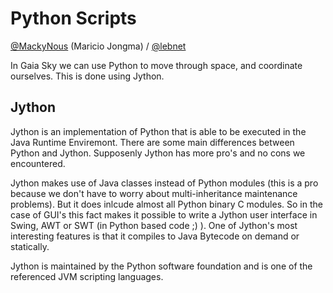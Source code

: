 # Python Scripts
[@MackyNous](https://github.com/MackyNous) (Maricio Jongma) / [@lebnet](https://github.com/lebnet)

In Gaia Sky we can use Python to move through space, and coordinate ourselves. This is done using Jython.

## Jython

Jython is an implementation of Python that is able to be executed in the Java Runtime Enviremont. There are some main differences between Python and Jython. Supposenly Jython has more pro's and no cons we encountered. 

Jython makes use of Java classes instead of Python modules (this is a pro because we don't have to worry about multi-inheritance maintenance problems). But it does inlcude almost all Python binary C modules. So in the case of GUI's this fact makes it possible to write a Jython user interface in Swing, AWT or SWT (in Python based code ;) ). One of Jython's most interesting features is that it compiles to Java Bytecode on demand or statically. 


Jython is maintained by the Python software foundation and is one of the referenced JVM scripting languages.

